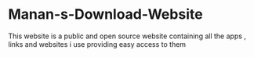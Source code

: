 # Manan-s-Download-Website
This website is a public and open source website containing all the apps , links and websites i use providing easy access to them
